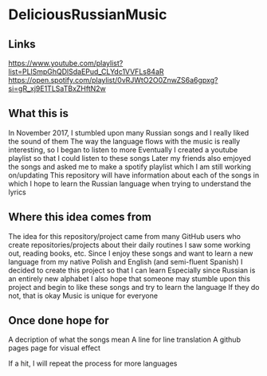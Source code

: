 # DeliciousRussianMusic

## Links
https://www.youtube.com/playlist?list=PLlSmpGhQDlSdaEPud_CLYdc1VVFLs84aR 
https://open.spotify.com/playlist/0vRJWtO2O0ZnwZS6a6gpxg?si=gR_xj9E1TLSaTBxZHftN2w

## What this is
In November 2017, I stumbled upon many Russian songs and I really liked the sound of them
The way the language flows with the music is really interesting, so I began to listen to more
Eventually I created a youtube playlist so that I could listen to these songs
Later my friends also emjoyed the songs and asked me to make a spotify playlist which I am still working on/updating
This repository will have information about each of the songs 
in which I hope to learn the Russian language when trying to understand the lyrics

## Where this idea comes from
The idea for this repository/project came from many GitHub users who create repositories/projects about their daily routines
I saw some working out, reading books, etc.
Since I enjoy these songs and want to learn a new language from my native Polish and English (and semi-fluent Spanish)
I decided to create this project so that I can learn
Especially since Russian is an entirely new alphabet
I also hope that someone may stumble upon this project and begin to like these songs and try to learn the language
If they do not, that is okay
Music is unique for everyone

## Once done hope for
A decription of what the songs mean
A line for line translation
A github pages page for visual effect

If a hit, I will repeat the process for more languages

